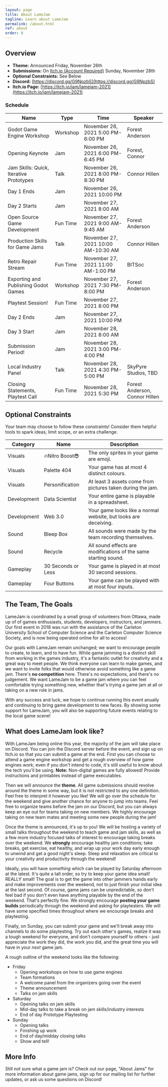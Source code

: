```yaml
---
layout: page
title: About LameJam
tagline: Learn about LameJam
permalink: /about.html
ref: about
order: 0
---
```


## Overview

- **Theme:** Announced Friday, November 26th
- **Submissions:** On [Itch.io (Account Required)](https://itch.io/jam/lamejam-2021) Sunday, November 28th
- **Optional Constraints:** See Below
- **Discord:** [https://discord.gg/G9NpzbS](https://discord.gg/G9NpzbS)
- **Itch.io Page:** [https://itch.io/jam/lamejam-2021](https://itch.io/jam/lamejam-2021)

### Schedule

| Name                                    | Type     | Time                                | Speaker                        |
| --------------------------------------- | -------- | ----------------------------------- | ------------------------------ |
| Godot Game Engine Workshop              | Workshop | November 26, 2021 5:00 PM-6:00 PM   | Forest Anderson                |
| Opening Keynote                         | Jam      | November 26, 2021 6:00 PM-6:45 PM   | Forest, Connor                 |
| Jam Skills: Quick, Iterative Prototypes | Talk     | November 26, 2021 8:00 PM-8:30 PM   | Connor Hillen                  |
| Day 1 Ends                              | Jam      | November 26, 2021 10:00 PM          |                                |
| Day 2 Starts                            | Jam      | November 27, 2021 8:00 AM           |                                |
| Open Source Game Development            | Fun Time | November 27, 2021 9:00 AM-9:45 AM   | Forest Anderson                |
| Production Skills for Game Jams         | Talk     | November 27, 2021 10:00 AM-10:30 AM | Connor Hillen                  |
| Retro Repair Stream                     | Fun Time | November 27, 2021 11:00 AM-1:00 PM  | BITSoc                         |
| Exporting and Publishing Godot Games    | Workshop | November 27, 2021 7:30 PM-8:00 PM   | Forest Anderson                |
| Playtest Session!                       | Fun Time | November 27, 2021 8:00 PM           |                                |
| Day 2 Ends                              | Jam      | November 27, 2021 10:00 PM          |                                |
| Day 3 Start                             | Jam      | November 28, 2021 8:00 AM           |                                |
| Submission Period!                      | Jam      | November 28, 2021 3:00 PM-4:00 PM   |                                |
| Local Industry Panel                    | Talk     | November 28, 2021 4:30 PM-5:00 PM   | SkyPyre Studios, TBD           |
| Closing Statements, Playtest Call       | Fun Time | November 28, 2021 5:30 PM           | Forest Anderson, Connor Hillen |

## Optional Constraints
Your team may choose to follow these constraints! Consider them helpful tools to spark ideas, limit scope, or an extra challenge.

| Category    | Name               | Description                                                     |
| ----------- | ------------------ | --------------------------------------------------------------- |
| Visuals     | 🔥Nitro Boost😎    | The only sprites in your game are emoji.                        |
| Visuals     | Palette 404        | Your game has at most 4 distinct colours.                       |
| Visuals     | Personification    | At least 3 assets come from pictures taken during the jam.      |
| Development | Data Scientist     | Your entire game is playable in a spreadsheet.                  |
| Development | Web 3.0            | Your game looks like a normal website, but looks are deceiving. |
| Sound       | Bleep Box          | All sounds were made by the team recording themselves.          |
| Sound       | Recycle            | All sound effects are modifications of the same starting sound. |
| Gameplay    | 30 Seconds or Less | Your game is played in at most 30 second sessions.              |
| Gameplay    | Four Buttons       | Your game can be played with at most four inputs.               |

## The Team, The Goals
LameJam is coordinated by a small group of volunteers from Ottawa, made up of of games enthusiasts, students, developers, instructors, and jammers. Our first event in 2018 was run with the assistance of the Carleton University School of Computer Science and the Carleton Computer Science Society, and is now being operated online for all to access!

Our goals with LameJam remain unchanged; we want to encourage people to create, to learn, and to have fun. While game jamming is a distinct skill from working in the games industry, it's a fantastic outlet for creativity and a great way to meet people. We think everyone can learn to make games, and we want to invite folks that would otherwise avoid something like a game jam. There's **no competition** here. There's no expectations, and there's no judgement. We want LameJam to be a game jam where you can feel comfortable trying something new, whether that's trying a game jam at all or taking on a new role in jams. 

With any success and luck, we hope to continue running this event anually and continuing to bring game development to new faces. By showing some support for LameJam, you will also be supporting future events relating to the local game scene! 

## What does LameJam look like?

With LameJam being online this year, the majority of the jam will take place on Discord. You can join the Discord server before the event, and sign up on Itch.io so that you can submit a game at the end. First you can choose to attend a game engine workshop and get a rough overview of how game engines work; even if you don't intend to code, it's still useful to know about the tech you'll be using. **Note:** Non-digital games are fully allowed! Provide instructions and printables instead of game executables.

Then we will announce the **theme**. All game submissions should revolve around the theme in some way, but it is not restricted to any one definition. Feel free to interpret it however you like! We will go over the schedule for the weekend and give another chance for anyone to jump into teams. Feel free to organize teams before the jam on our Discord, but you can always keep an eye out for teams taking on new members. We highly encourage taking on new team mates and meeting some new people during the jam!

Once the theme is announced, it's up to you! We will be hosting a variety of small talks throughout the weekend to teach game and jam skills, as well as a few more industry focused talks of interest to encourage taking breaks over the weekend. We **strongly** encourage healthy jam conditions; take breaks, get exercise, eat healthy, and wrap up your work day early enough to unwind and get a good night's sleep. Sleep and relaxation are critical to your creativity and productivity through the weekend!

Ideally, you will have *something* which can be played by Saturday afternoon at the latest. It's quite a tall order, so try to keep your game idea small! REALLY small! The goal is to get the game into other jammers hands early and make improvements over the weekend, not to just finish your initial idea at the last second. Of course, game jams can be unpredictable, so don't feel bad if you don't even have anything playable by the end of the weekend. That's perfectly fine. We strongly encourage **posting your game builds** periodically through the weekend and asking for playtesters. We will have some specified times throughout where we encourage breaks and playtesting.

Finally, on Sunday, you can submit your game and we'll break away into channels to do some playtesting. Try out each other's games, realize it was a tough weekend for everyone, and don't compare yourself to others - just appreciate the work they did, the work you did, and the great time you will have in your *next* game jam.

A rough outline of the weekend looks like the following:

- Friday
    - Opening workshops on how to use game engines
    - Team formations
    - A welcome panel from the organizers going over the event
    - Theme announcement
    - Talks on jam skills
- Saturday
    - Opening talks on jam skills
    - Mid-day talks to take a break on jam skills/industry interests
    - End of day Prototype Playtesting
- Sunday
    - Opening talks
    - Finishing up work
    - End of day/midday closing talks
    - Show and tell!

## More Info

Still not sure what a game jam is? Check out our page, "About Jams" for more information about game jams, sign up for our mailing list for further updates, or ask us some questions on Discord!
